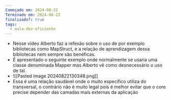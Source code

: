 ```yaml
---
Começado em: 2024-08-22
Terminado em: 2024-08-22
finalizado?: true
tags:
  - aula-dev-eficiente
---
```

- Nesse vídeo Alberto faz a refexão sobre o uso de por exemplo bibliotecas como MapStruct, e a relação de aprendizagem dessa bibliotecas nem sempre são benéficas.
- É apresentado o seguinte exemplo onde normalmente se usaria uma classe denominada Mapper mas Alberto vê como desnecessário o uso de tal.
- ![[Pasted image 20240822130348.png]]
- Essa é uma relação saudável onde o muito específico utiliza do transversal, o contrário não é muito legal pois é melhor evitar que o core precise depender das camadas mais externas da aplicação 

